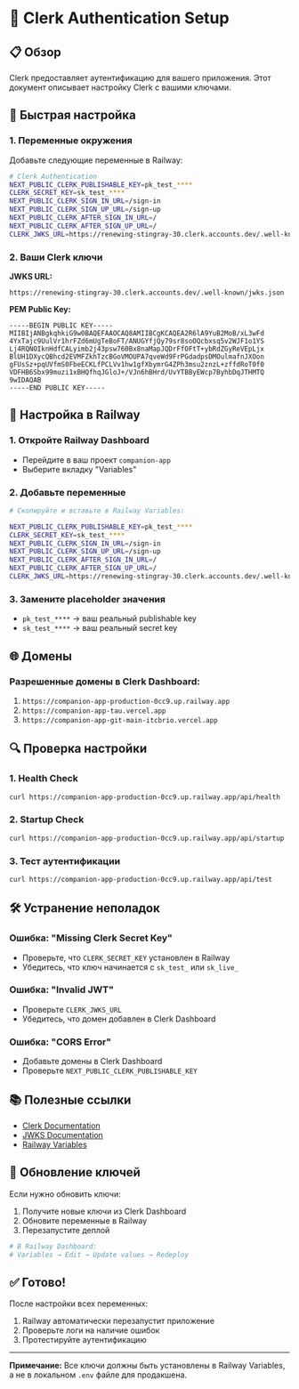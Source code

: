 # 🔐 Clerk Authentication Setup

## 📋 Обзор

Clerk предоставляет аутентификацию для вашего приложения. Этот документ описывает настройку Clerk с вашими ключами.

## 🚀 Быстрая настройка

### 1. Переменные окружения

Добавьте следующие переменные в Railway:

```bash
# Clerk Authentication
NEXT_PUBLIC_CLERK_PUBLISHABLE_KEY=pk_test_****
CLERK_SECRET_KEY=sk_test_****
NEXT_PUBLIC_CLERK_SIGN_IN_URL=/sign-in
NEXT_PUBLIC_CLERK_SIGN_UP_URL=/sign-up
NEXT_PUBLIC_CLERK_AFTER_SIGN_IN_URL=/
NEXT_PUBLIC_CLERK_AFTER_SIGN_UP_URL=/
CLERK_JWKS_URL=https://renewing-stingray-30.clerk.accounts.dev/.well-known/jwks.json
```

### 2. Ваши Clerk ключи

**JWKS URL:**
```
https://renewing-stingray-30.clerk.accounts.dev/.well-known/jwks.json
```

**PEM Public Key:**
```
-----BEGIN PUBLIC KEY-----
MIIBIjANBgkqhkiG9w0BAQEFAAOCAQ8AMIIBCgKCAQEA2R6lA9YuB2MoB/xL3wFd
4YxTajc9UulVr1hrFZd6mUgTeBoFT/ANUGYfjQy79sr8soOQcbxsq5v2WJF1o1YS
Lj4RQNOIknHdfCALyimb2j43psw760Bx8naMapJQDrFfOFtT+ybRdZGyReVEpLjx
BlUH1DXycQBhcd2EVMFZkhTzcBGoVMOUPA7qveWd9FrPGdadpsDMOulmafnJXOon
gFUsSz+pqUVfmS0FbeECKLfPCLVv1hw1gfXbymrG4ZPh3msu2znzL+zffdRoT0f0
VDFHB6Sbx99muzi1xBHQfhqJGloJ+/VJn6hBHrd/UvYTBByEWcp7ByhbDqJTHMTQ
9wIDAQAB
-----END PUBLIC KEY-----
```

## 🔧 Настройка в Railway

### 1. Откройте Railway Dashboard
- Перейдите в ваш проект `companion-app`
- Выберите вкладку "Variables"

### 2. Добавьте переменные
```bash
# Скопируйте и вставьте в Railway Variables:

NEXT_PUBLIC_CLERK_PUBLISHABLE_KEY=pk_test_****
CLERK_SECRET_KEY=sk_test_****
NEXT_PUBLIC_CLERK_SIGN_IN_URL=/sign-in
NEXT_PUBLIC_CLERK_SIGN_UP_URL=/sign-up
NEXT_PUBLIC_CLERK_AFTER_SIGN_IN_URL=/
NEXT_PUBLIC_CLERK_AFTER_SIGN_UP_URL=/
CLERK_JWKS_URL=https://renewing-stingray-30.clerk.accounts.dev/.well-known/jwks.json
```

### 3. Замените placeholder значения
- `pk_test_****` → ваш реальный publishable key
- `sk_test_****` → ваш реальный secret key

## 🌐 Домены

### Разрешенные домены в Clerk Dashboard:
1. `https://companion-app-production-0cc9.up.railway.app`
2. `https://companion-app-tau.vercel.app`
3. `https://companion-app-git-main-itcbrio.vercel.app`

## 🔍 Проверка настройки

### 1. Health Check
```bash
curl https://companion-app-production-0cc9.up.railway.app/api/health
```

### 2. Startup Check
```bash
curl https://companion-app-production-0cc9.up.railway.app/api/startup
```

### 3. Тест аутентификации
```bash
curl https://companion-app-production-0cc9.up.railway.app/api/test
```

## 🛠️ Устранение неполадок

### Ошибка: "Missing Clerk Secret Key"
- Проверьте, что `CLERK_SECRET_KEY` установлен в Railway
- Убедитесь, что ключ начинается с `sk_test_` или `sk_live_`

### Ошибка: "Invalid JWT"
- Проверьте `CLERK_JWKS_URL`
- Убедитесь, что домен добавлен в Clerk Dashboard

### Ошибка: "CORS Error"
- Добавьте домены в Clerk Dashboard
- Проверьте `NEXT_PUBLIC_CLERK_PUBLISHABLE_KEY`

## 📚 Полезные ссылки

- [Clerk Documentation](https://clerk.com/docs)
- [JWKS Documentation](https://clerk.com/docs/backend-requests/making/jwt-verification)
- [Railway Variables](https://docs.railway.app/deploy/environment-variables)

## 🔄 Обновление ключей

Если нужно обновить ключи:

1. Получите новые ключи из Clerk Dashboard
2. Обновите переменные в Railway
3. Перезапустите деплой

```bash
# В Railway Dashboard:
# Variables → Edit → Update values → Redeploy
```

## ✅ Готово!

После настройки всех переменных:
1. Railway автоматически перезапустит приложение
2. Проверьте логи на наличие ошибок
3. Протестируйте аутентификацию

---

**Примечание:** Все ключи должны быть установлены в Railway Variables, а не в локальном `.env` файле для продакшена. 